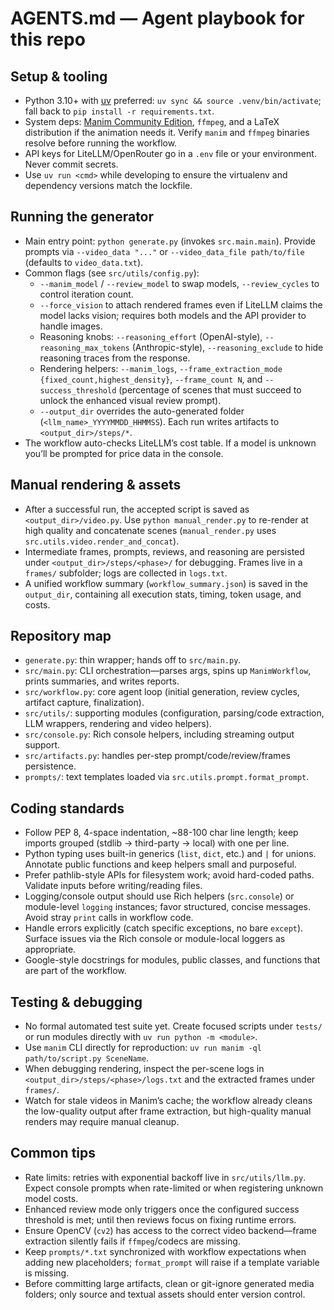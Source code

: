 # AGENTS.md — Agent playbook for this repo

## Setup & tooling

- Python 3.10+ with [uv](https://github.com/astral-sh/uv) preferred: `uv sync && source .venv/bin/activate`; fall back to `pip install -r requirements.txt`.
- System deps: [Manim Community Edition](https://www.manim.community/), `ffmpeg`, and a LaTeX distribution if the animation needs it. Verify `manim` and `ffmpeg` binaries resolve before running the workflow.
- API keys for LiteLLM/OpenRouter go in a `.env` file or your environment. Never commit secrets.
- Use `uv run <cmd>` while developing to ensure the virtualenv and dependency versions match the lockfile.

## Running the generator

- Main entry point: `python generate.py` (invokes `src.main.main`). Provide prompts via `--video_data "..."` or `--video_data_file path/to/file` (defaults to `video_data.txt`).
- Common flags (see `src/utils/config.py`):
  - `--manim_model` / `--review_model` to swap models, `--review_cycles` to control iteration count.
  - `--force_vision` to attach rendered frames even if LiteLLM claims the model lacks vision; requires both models and the API provider to handle images.
  - Reasoning knobs: `--reasoning_effort` (OpenAI-style), `--reasoning_max_tokens` (Anthropic-style), `--reasoning_exclude` to hide reasoning traces from the response.
  - Rendering helpers: `--manim_logs`, `--frame_extraction_mode {fixed_count,highest_density}`, `--frame_count N`, and `--success_threshold` (percentage of scenes that must succeed to unlock the enhanced visual review prompt).
  - `--output_dir` overrides the auto-generated folder (`<llm_name>_YYYYMMDD_HHMMSS`). Each run writes artifacts to `<output_dir>/steps/*`.
- The workflow auto-checks LiteLLM’s cost table. If a model is unknown you’ll be prompted for price data in the console.

## Manual rendering & assets

- After a successful run, the accepted script is saved as `<output_dir>/video.py`. Use `python manual_render.py` to re-render at high quality and concatenate scenes (`manual_render.py` uses `src.utils.video.render_and_concat`).
- Intermediate frames, prompts, reviews, and reasoning are persisted under `<output_dir>/steps/<phase>/` for debugging. Frames live in a `frames/` subfolder; logs are collected in `logs.txt`.
- A unified workflow summary (`workflow_summary.json`) is saved in the `output_dir`, containing all execution stats, timing, token usage, and costs.

## Repository map

- `generate.py`: thin wrapper; hands off to `src/main.py`.
- `src/main.py`: CLI orchestration—parses args, spins up `ManimWorkflow`, prints summaries, and writes reports.
- `src/workflow.py`: core agent loop (initial generation, review cycles, artifact capture, finalization).
- `src/utils/`: supporting modules (configuration, parsing/code extraction, LLM wrappers, rendering and video helpers).
- `src/console.py`: Rich console helpers, including streaming output support.
- `src/artifacts.py`: handles per-step prompt/code/review/frames persistence.
- `prompts/`: text templates loaded via `src.utils.prompt.format_prompt`.

## Coding standards

- Follow PEP 8, 4-space indentation, ~88-100 char line length; keep imports grouped (stdlib → third-party → local) with one per line.
- Python typing uses built-in generics (`list`, `dict`, etc.) and `|` for unions. Annotate public functions and keep helpers small and purposeful.
- Prefer pathlib-style APIs for filesystem work; avoid hard-coded paths. Validate inputs before writing/reading files.
- Logging/console output should use Rich helpers (`src.console`) or module-level `logging` instances; favor structured, concise messages. Avoid stray `print` calls in workflow code.
- Handle errors explicitly (catch specific exceptions, no bare `except`). Surface issues via the Rich console or module-local loggers as appropriate.
- Google-style docstrings for modules, public classes, and functions that are part of the workflow.

## Testing & debugging

- No formal automated test suite yet. Create focused scripts under `tests/` or run modules directly with `uv run python -m <module>`.
- Use `manim` CLI directly for reproduction: `uv run manim -ql path/to/script.py SceneName`.
- When debugging rendering, inspect the per-scene logs in `<output_dir>/steps/<phase>/logs.txt` and the extracted frames under `frames/`.
- Watch for stale videos in Manim’s cache; the workflow already cleans the low-quality output after frame extraction, but high-quality manual renders may require manual cleanup.

## Common tips

- Rate limits: retries with exponential backoff live in `src/utils/llm.py`. Expect console prompts when rate-limited or when registering unknown model costs.
- Enhanced review mode only triggers once the configured success threshold is met; until then reviews focus on fixing runtime errors.
- Ensure OpenCV (`cv2`) has access to the correct video backend—frame extraction silently fails if `ffmpeg`/codecs are missing.
- Keep `prompts/*.txt` synchronized with workflow expectations when adding new placeholders; `format_prompt` will raise if a template variable is missing.
- Before committing large artifacts, clean or git-ignore generated media folders; only source and textual assets should enter version control.
